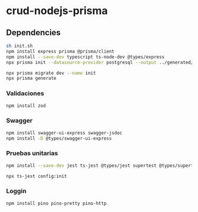 # crud-nodejs-prisma

## Dependencies

```bash
sh init.sh
npm install express prisma @prisma/client
npm install --save-dev typescript ts-node-dev @types/express
npx prisma init --datasource-provider postgresql --output ../generated/prisma

npx prisma migrate dev --name init
npx prisma generate

```

### Validaciones

```bash
npm install zod

```

### Swagger

```bash
npm install swagger-ui-express swagger-jsdoc
npm install -D @types/swagger-ui-express

```

### Pruebas unitarias

```bash
npm install --save-dev jest ts-jest @types/jest supertest @types/supertest

npx ts-jest config:init

```

### Loggin

```bash
npm install pino pino-pretty pino-http

```
